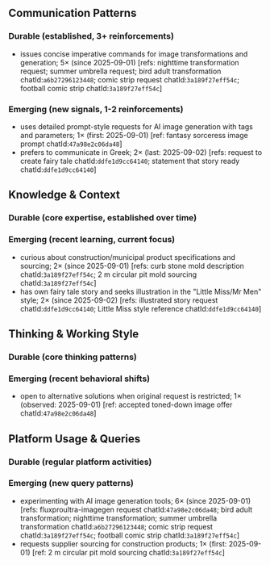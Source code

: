 ## Communication Patterns
### Durable (established, 3+ reinforcements)
- issues concise imperative commands for image transformations and generation; 5× (since 2025-09-01) [refs: nighttime transformation request; summer umbrella request; bird adult transformation chatId:`a6b27296123448`; comic strip request chatId:`3a189f27eff54c`; football comic strip chatId:`3a189f27eff54c`]

### Emerging (new signals, 1-2 reinforcements)
- uses detailed prompt-style requests for AI image generation with tags and parameters; 1× (first: 2025-09-01) [ref: fantasy sorceress image prompt chatId:`47a98e2c06da48`]
- prefers to communicate in Greek; 2× (last: 2025-09-02) [refs: request to create fairy tale chatId:`ddfe1d9cc64140`; statement that story ready chatId:`ddfe1d9cc64140`]

## Knowledge & Context
### Durable (core expertise, established over time)

### Emerging (recent learning, current focus)
- curious about construction/municipal product specifications and sourcing; 2× (since 2025-09-01) [refs: curb stone mold description chatId:`3a189f27eff54c`; 2 m circular pit mold sourcing chatId:`3a189f27eff54c`]
- has own fairy tale story and seeks illustration in the "Little Miss/Mr Men" style; 2× (since 2025-09-02) [refs: illustrated story request chatId:`ddfe1d9cc64140`; Little Miss style reference chatId:`ddfe1d9cc64140`]

## Thinking & Working Style
### Durable (core thinking patterns)

### Emerging (recent behavioral shifts)
- open to alternative solutions when original request is restricted; 1× (observed: 2025-09-01) [ref: accepted toned-down image offer chatId:`47a98e2c06da48`]

## Platform Usage & Queries
### Durable (regular platform activities)

### Emerging (new query patterns)
- experimenting with AI image generation tools; 6× (since 2025-09-01) [refs: fluxproultra-imagegen request chatId:`47a98e2c06da48`; bird adult transformation; nighttime transformation; summer umbrella transformation chatId:`a6b27296123448`; comic strip request chatId:`3a189f27eff54c`; football comic strip chatId:`3a189f27eff54c`]
- requests supplier sourcing for construction products; 1× (first: 2025-09-01) [ref: 2 m circular pit mold sourcing chatId:`3a189f27eff54c`]